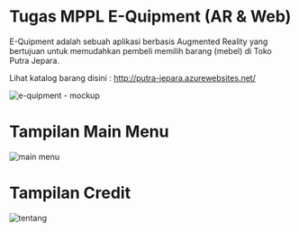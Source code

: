 # Tugas MPPL E-Quipment (AR & Web)
E-Quipment adalah sebuah aplikasi berbasis Augmented Reality yang bertujuan untuk memudahkan pembeli memilih barang (mebel) di Toko Putra Jepara.

Lihat katalog barang disini : http://putra-jepara.azurewebsites.net/

![e-quipment - mockup](https://cloud.githubusercontent.com/assets/19505028/26806549/aa6fd17e-4a7b-11e7-9b5d-753e69b2a461.png)

# Tampilan Main Menu
![main menu](https://cloud.githubusercontent.com/assets/19505028/26777557/dddb039a-4a07-11e7-9601-266ff638bf03.png)

# Tampilan Credit
![tentang](https://cloud.githubusercontent.com/assets/19505028/26777624/24e097d2-4a08-11e7-8204-0cbc016a8fe9.png)

